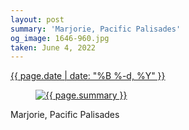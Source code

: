 ```yaml
---
layout: post
summary: 'Marjorie, Pacific Palisades'
og_image: 1646-960.jpg
taken: June 4, 2022
---
```


<div class="post">
 <time>
  <a href="/1646">
   {{ page.date | date: "%B %-d, %Y" }}
  </a>
 </time>
 <a href="/1646">
  <figure data-taken="6/4/2022">
   <img alt="{{ page.summary }}" sizes="(min-width: 700px) 50vw, calc(100vw - 2rem)" src="{{ site.assets_url }}/1646-480.jpg" srcset="{{ site.assets_url }}/1646-240.jpg 240w, {{ site.assets_url }}/1646-480.jpg 480w, {{ site.assets_url }}/1646-720.jpg 720w, {{ site.assets_url }}/1646-960.jpg 960w"/>
  </figure>
 </a>
 <span>
  Marjorie, Pacific Palisades
 </span>
</div>
